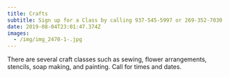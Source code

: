 ```yaml
---
title: Crafts
subtitle: Sign up for a Class by calling 937-545-5997 or 269-352-7030
date: 2019-08-04T23:01:47.374Z
images:
  - /img/img_2470-1-.jpg
---
```

There are several craft classes such as sewing, flower arrangements, stencils, soap making, and painting.  Call for times and dates.
